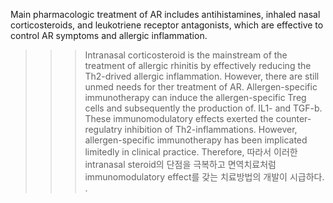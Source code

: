 


Main pharmacologic treatment of AR includes antihistamines, inhaled nasal corticosteroids, and leukotriene receptor antagonists, which are effective to control AR symptoms and allergic inflammation.  

>>> Intranasal corticosteroid is the mainstream of the treatment of allergic rhinitis by effectively reducing the Th2-drived allergic inflammation. However, there are still unmed needs for ther treatment of AR. Allergen-specific immunotherapy can induce the  allergen-specific Treg cells and subsequently the production of. IL1- and TGF-b. These immunomodulatory effects exerted the counter-regulatry inhibition of Th2-inflammations. However, allergen-specific immunotherapy has been implicated limitedly in clinical practice. Therefore,  따라서 이러한 intranasal steroid의 단점을 극복하고 면역치료처럼 immunomodulatory effect를 갖는 치료방법의 개발이 시급하다. 
. 
 
